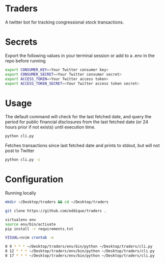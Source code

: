 # Traders
A twitter bot for tracking congressional stock transactions.

# Secrets
Export the following values in your terminal session or add to a .env in the repo before running
```sh
export CONSUMER_KEY=<Your Twitter consumer key>
export CONSUMER_SECRET=<Your Twitter consumer secret>
export ACCESS_TOKEN=<Your Twitter access token>
export ACCESS_TOKEN_SECRET=<Your Twitter access token secret>
```

# Usage

The default command will check for the last fetched date, and query the period for public financial disclosures from the last fetched date (or 24 hours prior if not exists) until execution time.
```sh
python cli.py
```
Fetches transactions since last fetched date and prints to stdout, but will not post to Twitter
```sh
python cli.py -c
```

# Configuration
Running locally
```sh
mkdir ~/Desktop/traders && cd ~/Desktop/traders
```
```sh
git clone https://github.com/eddique/traders .
```
```sh
virtualenv env
source env/bin/activate
pip install -r requirements.txt
```
```sh
VISUAL=nvim crontab -e
```
```sh
0 9 * * * ~/Desktop/traders/env/bin/python ~/Desktop/traders/cli.py
0 12 * * * ~/Desktop/traders/env/bin/python ~/Desktop/traders/cli.py
0 17 * * * ~/Desktop/traders/env/bin/python ~/Desktop/traders/cli.py
```